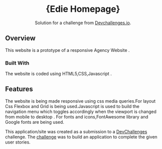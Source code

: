 <h1 align="center">{Edie Homepage}</h1>

<div align="center">
   Solution for a challenge from  <a href="http://devchallenges.io" target="_blank">Devchallenges.io</a>.
</div>

<div align="center">
  <h3>
    <a href="https://5fcc0a7eb62a6325be926927--happy-austin-b64e49.netlify.app/">
    </a>
  </h3>
</div>

<!-- OVERVIEW -->

## Overview
This website is a prototype of a responsive Agency Website .

### Built With
The website is coded using HTML5,CSS,Javascript .

## Features

The website is being made responsive using css media queries.For layout Css Flexbox and Grid is being used.Javascript is used to build the navigation menu which toggles accordingly when the viewport is changed from mobile to desktop .
For fonts and icons,FontAwesome library and Google fonts are being used.

This application/site was created as a submission to a [DevChallenges](https://devchallenges.io/challenges) challenge. The [challenge](https://devchallenges.io/challenges/xobQBuf8zWWmiYMIAZe0) was to build an application to complete the given user stories.
